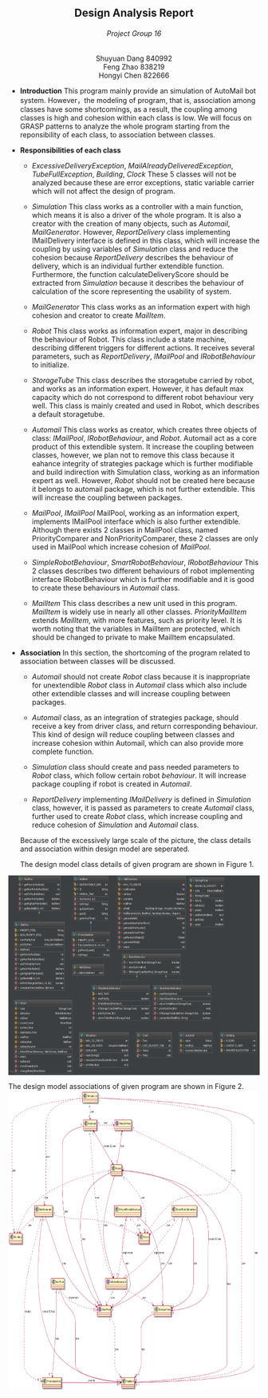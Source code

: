 ## <center>  Design Analysis Report </center>
######  <center> Project Group 16 </center>
<center> Shuyuan Dang 840992 </center>

<center> Feng Zhao 838219</center>

<center> Hongyi Chen 822666</center>



- **Introduction**
 This program mainly provide an simulation of AutoMail bot system. However，the modeling of program, that is, association among classes have some shortcomings, as a result, the coupling among classes is high and cohesion within each class is low. We will focus on GRASP patterns to analyze the whole program starting from the reponsibility of each class, to association between classes.

- **Responsibilities of each class**
    - _ExcessiveDeliveryException_, _MailAlreadyDeliveredException_, _TubeFullException_, _Building_, _Clock_
    These 5 classes will not be analyzed because these are error exceptions, static variable carrier which will not affect the design of program.

    - _Simulation_
    This class works as a controller with a main function, which means it is also a driver of the whole program. It is also a creator with the creation of many objects, such as _Automail_, _MailGenerator_. However, _ReportDelivery_ class implementing IMailDelivery interface is defined in this class, which will increase the coupling by using variables of _Simulation_ class and reduce the cohesion because _ReportDelivery_ describes the behaviour of delivery,
    which is an individual further extendible function. Furthermore, the function calculateDeliveryScore should be extracted from _Simulation_ because it describes the behaviour of calculation of the score representing the usability of system.

    - _MailGenerator_
      This class works as an information expert with high cohesion and creator to create _MailItem_.

    - _Robot_
      This class works as information expert, major in describing the behaviour of Robot. This class include a state machine, describing different triggers for different actions. It receives several parameters, such as _ReportDelivery_, _IMailPool_ and _IRobotBehaviour_ to initialize.

    - _StorageTube_
      This class describes the storagetube carried by robot, and works as an information expert. However, it has default max capacity which do not correspond to different robot behaviour very well. This class is mainly created and used in Robot, which describes a default storagetube.

    - _Automail_
    This class works as creator, which creates three objects of class: _IMailPool_, _IRobotBehaviour_, and _Robot_. Automail act as a core product of this extendible system. It increase the coupling between classes, however, we plan not to remove this class because it eahance integrity of strategies package which is further modifiable and build indirection with Simulation class, working as an information expert as well. However, _Robot_ should not be created here because it belongs to automail package, which is not further extendible. This will increase the coupling between packages.

    - _MailPool_, _IMailPool_
    MailPool, working as an information expert, implements IMailPool interface which is also further extendible. Although there exists 2 classes in MailPool class, named PriorityComparer and NonPriorityComparer, these 2 classes are only used in MailPool which increase cohesion of _MailPool_.

    - _SimpleRobotBehaviour_, _SmartRobotBehaviour_, _IRobotBehaviour_
    This 2 classes describes two different behaviours of robot implementing interface IRobotBehaviour which is further modifiable and it is good to create these behaviours in _Automail_ class.

    - _MailItem_
    This class describes a new unit used in this program. _MailItem_ is widely use in nearly all other classes. _PriorityMailItem_ extends _MailItem_, with more features, such as priority level. It is worth noting that the variables in MailItem are protected, which should be changed to private to make MailItem encapsulated.

- **Association**
  In this section, the shortcoming of the program related to association between classes will be discussed.
  - _Automail_ should not create _Robot_ class because it is inappropriate for  unextendible _Robot_ class in _Automail_ class which also include other extendible classes and will increase coupling between packages.

  - _Automail_ class, as an integration of strategies package, should receive a key from driver class, and return corresponding behaviour. This kind of design will reduce coupling between classes and increase cohesion within Automail, which can also provide more complete function.

  - _Simulation_ class should create and pass needed parameters to _Robot_ class, which follow certain robot _behaviour_. It will increase package coupling if robot is created in _Automail_.

  - _ReportDelivery_ implementing _IMailDelivery_ is defined in _Simulation_ class, however, it is passed as parameters to create _Automail_ class, further used to create _Robot_ class, which increase coupling and reduce cohesion of _Simulation_ and _Automail_ class.

  Because of the excessively large scale of the picture, the class details and association within design model are seperated.

  The design model class details of given program are shown in Figure 1.
 <img src="Design_Class_Detail_Old.png" width = "800" height = "400" alt="Figure 1 Design Model Class Details" align=center />

  The design model associations of given program are shown in Figure 2.
 <img src="Design_Class_Diagram.png" width = "1000" height = "600" alt="Figure 2 Design Model Class Details" align=center />
